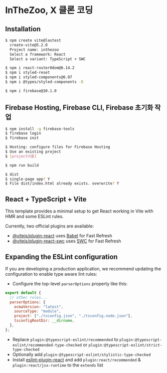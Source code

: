 # InTheZoo, X 클론 코딩

## Installation

```Bash
$ npm create vite@lastest
  create-vite@5.2.0
  Project name: inthezoo
  Select a framework: React
  Select a variant: TypeScript + SWC

$ npm i react-router0dom@6.14.2
$ npm i styled-reset
$ npm i styled-components@6.07
$ npm i @types/styled-components -D

$ npm i firebase@10.1.0

```

## Firebase Hosting, Firebase CLI, Firebase 초기화 작업

```Bash
$ npm install -g firebase-tools
$ firebase login
$ firebase init

$ Hosting: configure files for Firebase Hosting
$ Use an existing project
$ [project이름]

$ npm run build

$ dist
$ single-page app? Y
$ File dist/index.html already exists. overwrite? Y

```

## React + TypeScript + Vite

This template provides a minimal setup to get React working in Vite with HMR and some ESLint rules.

Currently, two official plugins are available:

- [@vitejs/plugin-react](https://github.com/vitejs/vite-plugin-react/blob/main/packages/plugin-react/README.md) uses [Babel](https://babeljs.io/) for Fast Refresh
- [@vitejs/plugin-react-swc](https://github.com/vitejs/vite-plugin-react-swc) uses [SWC](https://swc.rs/) for Fast Refresh

## Expanding the ESLint configuration

If you are developing a production application, we recommend updating the configuration to enable type aware lint rules:

- Configure the top-level `parserOptions` property like this:

```js
export default {
  // other rules...
  parserOptions: {
    ecmaVersion: "latest",
    sourceType: "module",
    project: ["./tsconfig.json", "./tsconfig.node.json"],
    tsconfigRootDir: __dirname,
  },
};
```

- Replace `plugin:@typescript-eslint/recommended` to `plugin:@typescript-eslint/recommended-type-checked` or `plugin:@typescript-eslint/strict-type-checked`
- Optionally add `plugin:@typescript-eslint/stylistic-type-checked`
- Install [eslint-plugin-react](https://github.com/jsx-eslint/eslint-plugin-react) and add `plugin:react/recommended` & `plugin:react/jsx-runtime` to the `extends` list
